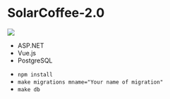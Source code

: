 # SolarCoffee-2.0

<img src="https://i.ibb.co/ZHyYJM1/Screenshot-1.jpg"/>

<ul>
<li>
ASP.NET
</li>
 <li>
Vue.js
</li>
<li>
PostgreSQL
</li>
</ul>


<ul>
<li>
<code>npm install</code>
</li>
 <li>
<code>make migrations mname="Your name of migration"</code>
</li>
   <li>
<code>make db</code>
</li>
</ul>
